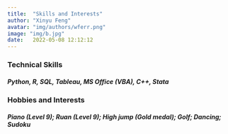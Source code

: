 ```yaml
---
title:  "Skills and Interests"
author: "Xinyu Feng"
avatar: "img/authors/wferr.png"
image: "img/b.jpg"
date:   2022-05-08 12:12:12
---
```

### Technical Skills
##### Python, R, SQL, Tableau, MS Office (VBA), C++, Stata

### Hobbies and Interests
##### Piano (Level 9); Ruan (Level 9); High jump (Gold medal); Golf; Dancing; Sudoku